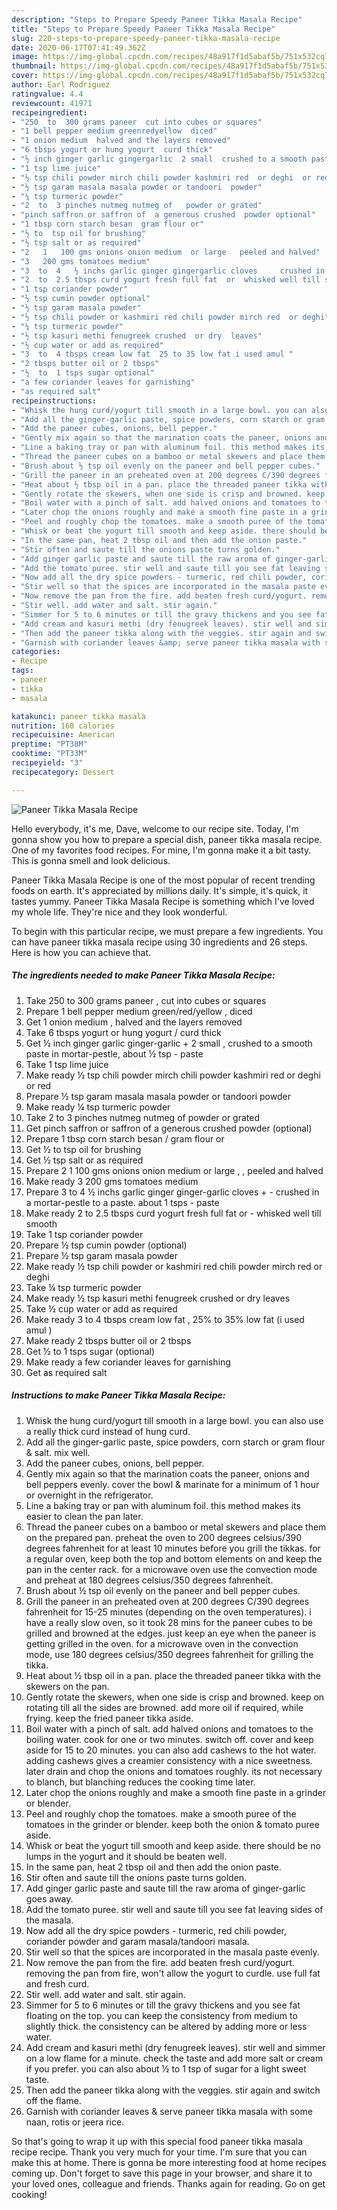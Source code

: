 ```yaml
---
description: "Steps to Prepare Speedy Paneer Tikka Masala Recipe"
title: "Steps to Prepare Speedy Paneer Tikka Masala Recipe"
slug: 220-steps-to-prepare-speedy-paneer-tikka-masala-recipe
date: 2020-06-17T07:41:49.362Z
image: https://img-global.cpcdn.com/recipes/48a917f1d5abaf5b/751x532cq70/paneer-tikka-masala-recipe-recipe-main-photo.jpg
thumbnail: https://img-global.cpcdn.com/recipes/48a917f1d5abaf5b/751x532cq70/paneer-tikka-masala-recipe-recipe-main-photo.jpg
cover: https://img-global.cpcdn.com/recipes/48a917f1d5abaf5b/751x532cq70/paneer-tikka-masala-recipe-recipe-main-photo.jpg
author: Earl Rodriguez
ratingvalue: 4.4
reviewcount: 41971
recipeingredient:
- "250  to  300 grams paneer  cut into cubes or squares"
- "1 bell pepper medium greenredyellow  diced"
- "1 onion medium  halved and the layers removed"
- "6 tbsps yogurt or hung yogurt  curd thick"
- "½ inch ginger garlic gingergarlic  2 small  crushed to a smooth paste in mortarpestle about  tsp  paste"
- "1 tsp lime juice"
- "½ tsp chili powder mirch chili powder kashmiri red  or deghi  or red"
- "½ tsp garam masala masala powder or tandoori  powder"
- "¼ tsp turmeric powder"
- "2  to  3 pinches nutmeg nutmeg of   powder or grated"
- "pinch saffron or saffron of  a generous crushed  powder optional"
- "1 tbsp corn starch besan  gram flour or"
- "½ to  tsp oil for brushing"
- "½ tsp salt or as required"
- "2   1   100 gms onions onion medium  or large   peeled and halved"
- "3   200 gms tomatoes medium"
- "3  to  4   ½ inchs garlic ginger gingergarlic cloves     crushed in a mortarpestle to a paste about 1 tsps  paste"
- "2  to  2.5 tbsps curd yogurt fresh full fat  or  whisked well till smooth"
- "1 tsp coriander powder"
- "½ tsp cumin powder optional"
- "½ tsp garam masala powder"
- "½ tsp chili powder or kashmiri red chili powder mirch red  or deghi"
- "¼ tsp turmeric powder"
- "½ tsp kasuri methi fenugreek crushed  or dry  leaves"
- "½ cup water or add as required"
- "3  to  4 tbsps cream low fat  25 to 35 low fat i used amul "
- "2 tbsps butter oil or 2 tbsps"
- "½  to  1 tsps sugar optional"
- "a few coriander leaves for garnishing"
- "as required salt"
recipeinstructions:
- "Whisk the hung curd/yogurt till smooth in a large bowl. you can also use a really thick curd instead of hung curd."
- "Add all the ginger-garlic paste, spice powders, corn starch or gram flour &amp; salt. mix well."
- "Add the paneer cubes, onions, bell pepper."
- "Gently mix again so that the marination coats the paneer, onions and bell peppers evenly. cover the bowl &amp; marinate for a minimum of 1 hour or overnight in the refrigerator."
- "Line a baking tray or pan with aluminum foil. this method makes its easier to clean the pan later."
- "Thread the paneer cubes on a bamboo or metal skewers and place them on the prepared pan. preheat the oven to 200 degrees celsius/390 degrees fahrenheit for at least 10 minutes before you grill the tikkas. for a regular oven, keep both the top and bottom elements on and keep the pan in the center rack. for a microwave oven use the convection mode and preheat at 180 degrees celsius/350 degrees fahrenheit."
- "Brush about ½ tsp oil evenly on the paneer and bell pepper cubes."
- "Grill the paneer in an preheated oven at 200 degrees C/390 degrees fahrenheit for 15-25 minutes (depending on the oven temperatures). i have a really slow oven, so it took 28 mins for the paneer cubes to be grilled and browned at the edges. just keep an eye when the paneer is getting grilled in the oven. for a microwave oven in the convection mode, use 180 degrees celsius/350 degrees fahrenheit for grilling the tikka."
- "Heat about ½ tbsp oil in a pan. place the threaded paneer tikka with the skewers on the pan."
- "Gently rotate the skewers, when one side is crisp and browned. keep on rotating till all the sides are browned. add more oil if required, while frying. keep the fried paneer tikka aside."
- "Boil water with a pinch of salt. add halved onions and tomatoes to the boiling water. cook for one or two minutes. switch off. cover and keep aside for 15 to 20 minutes. you can also add cashews to the hot water. adding cashews gives a creamier consistency with a nice sweetness. later drain and chop the onions and tomatoes roughly. its not necessary to blanch, but blanching reduces the cooking time later."
- "Later chop the onions roughly and make a smooth fine paste in a grinder or blender."
- "Peel and roughly chop the tomatoes. make a smooth puree of the tomatoes in the grinder or blender. keep both the onion &amp; tomato puree aside."
- "Whisk or beat the yogurt till smooth and keep aside. there should be no lumps in the yogurt and it should be beaten well."
- "In the same pan, heat 2 tbsp oil and then add the onion paste."
- "Stir often and saute till the onions paste turns golden."
- "Add ginger garlic paste and saute till the raw aroma of ginger-garlic goes away."
- "Add the tomato puree. stir well and saute till you see fat leaving sides of the masala."
- "Now add all the dry spice powders - turmeric, red chili powder, coriander powder and garam masala/tandoori masala."
- "Stir well so that the spices are incorporated in the masala paste evenly."
- "Now remove the pan from the fire. add beaten fresh curd/yogurt. removing the pan from fire, won&#39;t allow the yogurt to curdle. use full fat and fresh curd."
- "Stir well. add water and salt. stir again."
- "Simmer for 5 to 6 minutes or till the gravy thickens and you see fat floating on the top. you can keep the consistency from medium to slightly thick. the consistency can be altered by adding more or less water."
- "Add cream and kasuri methi (dry fenugreek leaves). stir well and simmer on a low flame for a minute. check the taste and add more salt or cream if you prefer. you can also about ½ to 1 tsp of sugar for a light sweet taste."
- "Then add the paneer tikka along with the veggies. stir again and switch off the flame."
- "Garnish with coriander leaves &amp; serve paneer tikka masala with some naan, rotis or jeera rice."
categories:
- Recipe
tags:
- paneer
- tikka
- masala

katakunci: paneer tikka masala 
nutrition: 160 calories
recipecuisine: American
preptime: "PT38M"
cooktime: "PT33M"
recipeyield: "3"
recipecategory: Dessert

---
```



![Paneer Tikka Masala Recipe](https://img-global.cpcdn.com/recipes/48a917f1d5abaf5b/751x532cq70/paneer-tikka-masala-recipe-recipe-main-photo.jpg)

Hello everybody, it's me, Dave, welcome to our recipe site. Today, I'm gonna show you how to prepare a special dish, paneer tikka masala recipe. One of my favorites food recipes. For mine, I'm gonna make it a bit tasty. This is gonna smell and look delicious.

Paneer Tikka Masala Recipe is one of the most popular of recent trending foods on earth. It's appreciated by millions daily. It's simple, it's quick, it tastes yummy. Paneer Tikka Masala Recipe is something which I've loved my whole life. They're nice and they look wonderful.




To begin with this particular recipe, we must prepare a few ingredients. You can have paneer tikka masala recipe using 30 ingredients and 26 steps. Here is how you can achieve that.

<!--inarticleads1-->

##### The ingredients needed to make Paneer Tikka Masala Recipe:

1. Take 250  to  300 grams paneer , cut into cubes or squares
1. Prepare 1 bell pepper medium green/red/yellow , diced
1. Get 1 onion medium , halved and the layers removed
1. Take 6 tbsps yogurt or hung yogurt / curd thick
1. Get ½ inch ginger garlic ginger-garlic + 2 small , crushed to a smooth paste in mortar-pestle, about ½ tsp - paste
1. Take 1 tsp lime juice
1. Make ready ½ tsp chili powder mirch chili powder kashmiri red  or deghi  or red
1. Prepare ½ tsp garam masala masala powder or tandoori  powder
1. Make ready ¼ tsp turmeric powder
1. Take 2  to  3 pinches nutmeg nutmeg of   powder or grated
1. Get pinch saffron or saffron of  a generous crushed  powder (optional)
1. Prepare 1 tbsp corn starch besan / gram flour or
1. Get ½ to  tsp oil for brushing
1. Get ½ tsp salt or as required
1. Prepare 2   1   100 gms onions onion medium  or large , , peeled and halved
1. Make ready 3   200 gms tomatoes medium
1. Prepare 3  to  4   ½ inchs garlic ginger ginger-garlic cloves +   - crushed in a mortar-pestle to a paste. about 1 tsps - paste
1. Make ready 2  to  2.5 tbsps curd yogurt fresh full fat  or - whisked well till smooth
1. Take 1 tsp coriander powder
1. Prepare ½ tsp cumin powder (optional)
1. Prepare ½ tsp garam masala powder
1. Make ready ½ tsp chili powder or kashmiri red chili powder mirch red  or deghi
1. Take ¼ tsp turmeric powder
1. Make ready ½ tsp kasuri methi fenugreek crushed  or dry  leaves
1. Take ½ cup water or add as required
1. Make ready 3  to  4 tbsps cream low fat , 25% to 35% low fat (i used amul )
1. Make ready 2 tbsps butter oil or 2 tbsps
1. Get ½  to  1 tsps sugar (optional)
1. Make ready a few coriander leaves for garnishing
1. Get as required salt




<!--inarticleads2-->

##### Instructions to make Paneer Tikka Masala Recipe:

1. Whisk the hung curd/yogurt till smooth in a large bowl. you can also use a really thick curd instead of hung curd.
1. Add all the ginger-garlic paste, spice powders, corn starch or gram flour &amp; salt. mix well.
1. Add the paneer cubes, onions, bell pepper.
1. Gently mix again so that the marination coats the paneer, onions and bell peppers evenly. cover the bowl &amp; marinate for a minimum of 1 hour or overnight in the refrigerator.
1. Line a baking tray or pan with aluminum foil. this method makes its easier to clean the pan later.
1. Thread the paneer cubes on a bamboo or metal skewers and place them on the prepared pan. preheat the oven to 200 degrees celsius/390 degrees fahrenheit for at least 10 minutes before you grill the tikkas. for a regular oven, keep both the top and bottom elements on and keep the pan in the center rack. for a microwave oven use the convection mode and preheat at 180 degrees celsius/350 degrees fahrenheit.
1. Brush about ½ tsp oil evenly on the paneer and bell pepper cubes.
1. Grill the paneer in an preheated oven at 200 degrees C/390 degrees fahrenheit for 15-25 minutes (depending on the oven temperatures). i have a really slow oven, so it took 28 mins for the paneer cubes to be grilled and browned at the edges. just keep an eye when the paneer is getting grilled in the oven. for a microwave oven in the convection mode, use 180 degrees celsius/350 degrees fahrenheit for grilling the tikka.
1. Heat about ½ tbsp oil in a pan. place the threaded paneer tikka with the skewers on the pan.
1. Gently rotate the skewers, when one side is crisp and browned. keep on rotating till all the sides are browned. add more oil if required, while frying. keep the fried paneer tikka aside.
1. Boil water with a pinch of salt. add halved onions and tomatoes to the boiling water. cook for one or two minutes. switch off. cover and keep aside for 15 to 20 minutes. you can also add cashews to the hot water. adding cashews gives a creamier consistency with a nice sweetness. later drain and chop the onions and tomatoes roughly. its not necessary to blanch, but blanching reduces the cooking time later.
1. Later chop the onions roughly and make a smooth fine paste in a grinder or blender.
1. Peel and roughly chop the tomatoes. make a smooth puree of the tomatoes in the grinder or blender. keep both the onion &amp; tomato puree aside.
1. Whisk or beat the yogurt till smooth and keep aside. there should be no lumps in the yogurt and it should be beaten well.
1. In the same pan, heat 2 tbsp oil and then add the onion paste.
1. Stir often and saute till the onions paste turns golden.
1. Add ginger garlic paste and saute till the raw aroma of ginger-garlic goes away.
1. Add the tomato puree. stir well and saute till you see fat leaving sides of the masala.
1. Now add all the dry spice powders - turmeric, red chili powder, coriander powder and garam masala/tandoori masala.
1. Stir well so that the spices are incorporated in the masala paste evenly.
1. Now remove the pan from the fire. add beaten fresh curd/yogurt. removing the pan from fire, won&#39;t allow the yogurt to curdle. use full fat and fresh curd.
1. Stir well. add water and salt. stir again.
1. Simmer for 5 to 6 minutes or till the gravy thickens and you see fat floating on the top. you can keep the consistency from medium to slightly thick. the consistency can be altered by adding more or less water.
1. Add cream and kasuri methi (dry fenugreek leaves). stir well and simmer on a low flame for a minute. check the taste and add more salt or cream if you prefer. you can also about ½ to 1 tsp of sugar for a light sweet taste.
1. Then add the paneer tikka along with the veggies. stir again and switch off the flame.
1. Garnish with coriander leaves &amp; serve paneer tikka masala with some naan, rotis or jeera rice.




So that's going to wrap it up with this special food paneer tikka masala recipe recipe. Thank you very much for your time. I'm sure that you can make this at home. There is gonna be more interesting food at home recipes coming up. Don't forget to save this page in your browser, and share it to your loved ones, colleague and friends. Thanks again for reading. Go on get cooking!
